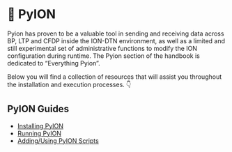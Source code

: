 # :snake:  PyION
Pyion has proven to be a valuable tool in sending and receiving data across BP, LTP and CFDP inside the ION-DTN environment, as well as a limited and still experimental set of administrative functions to modify the ION configuration during runtime. The Pyion section of the handbook is dedicated to “Everything Pyion”.  

Below you will find a collection of resources that will assist you throughout the installation and execution processes. :point_down: 

## PyION Guides
  - [Installing PyION](installing-pyion.md)
  - [Running PyION](running-pyion.md)
  - [Adding/Using PyION Scripts](adding-and-using-pyion-scripts.md)
